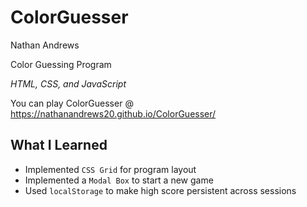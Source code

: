 ColorGuesser
=========================

Nathan Andrews

Color Guessing Program

*HTML, CSS, and JavaScript*

You can play ColorGuesser @ https://nathanandrews20.github.io/ColorGuesser/

What I Learned
--------------
* Implemented ```CSS Grid``` for program layout
* Implemented a ```Modal Box``` to start a new game
* Used ```localStorage``` to make high score persistent across sessions
